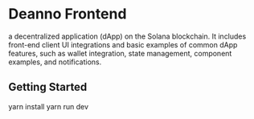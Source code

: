 
# Deanno Frontend

a decentralized application (dApp) on the Solana blockchain. It includes front-end client UI integrations and basic examples of common dApp features, such as wallet integration, state management, component examples, and notifications. 


## Getting Started

yarn install
yarn run dev


